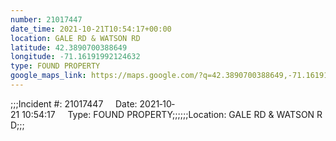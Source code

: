 ```yaml
---
number: 21017447
date_time: 2021-10-21T10:54:17+00:00
location: GALE RD & WATSON RD
latitude: 42.3890700388649
longitude: -71.16191992124632
type: FOUND PROPERTY
google_maps_link: https://maps.google.com/?q=42.3890700388649,-71.16191992124632
---
```


;;;Incident #: 21017447     Date: 2021‐10‐21 10:54:17     Type: FOUND PROPERTY;;;;;;Location: GALE RD & WATSON RD;;;
